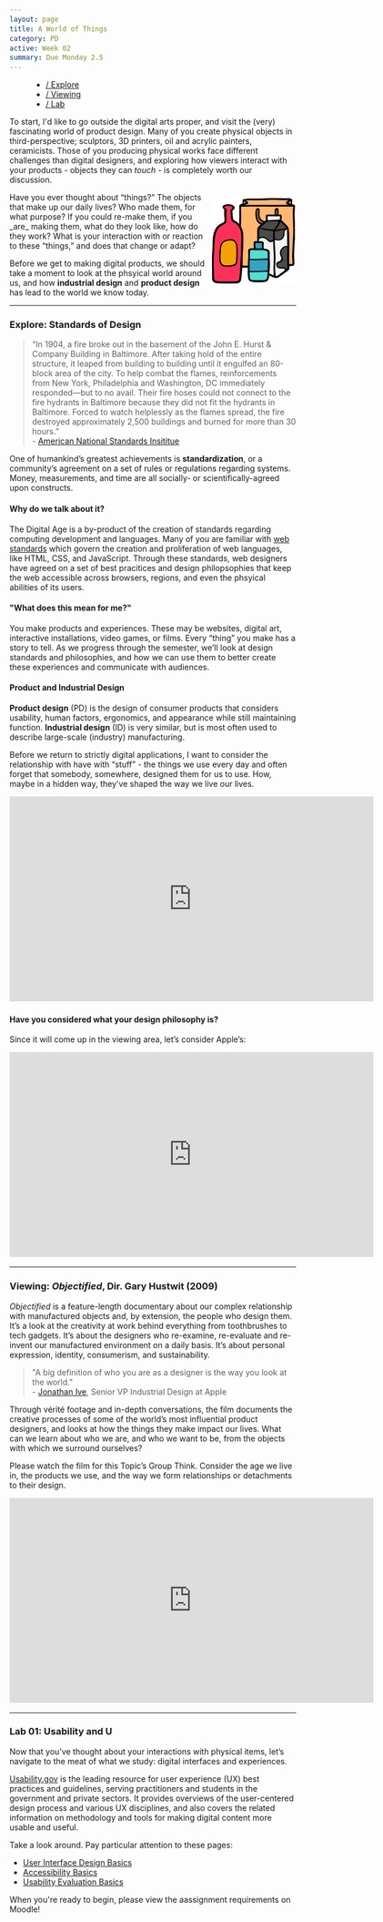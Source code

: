 ```yaml
---
layout: page
title: A World of Things
category: PD
active: Week 02
summary: Due Monday 2.5
---
```

<menu id="sticky-navigation" class="sticky">
  <ul class="pd">
    <a href="#top" class="scroll"><i class="fas fa-map-marker-alt nav-marker"></i></a>
    <li><a href="#section1" class="scroll">/ Explore</a></li>
    <li><a href="#section2" class="scroll">/ Viewing</a></li>
    <li><a href="#section3" class="scroll">/ Lab</a></li>
  </ul>
</menu>

To start, I'd like to go outside the digital arts proper, and visit the (very) fascinating world of product design. Many of you create physical objects in third-perspective; sculptors, 3D printers, oil and acrylic painters, ceramicists. Those of you producing physical works face different challenges than digital designers, and exploring how viewers interact with your products - objects they can _touch_ - is completely worth our discussion.

<img src="./img/pd-packages.svg" title="Everyday things" alt="different packaged items" style="max-width: 150px; margin: 10px 0 10px 10px; float: right;" />
Have you ever thought about “things?” The objects that make up our daily lives? Who made them, for what purpose? If you could re-make them, if you _are_ making them, what do they look like, how do they work? What is your interaction with or reaction to these “things,” and does that change or adapt?

Before we get to making digital products, we should take a moment to look at the phsyical world around us, and how **industrial design** and **product design** has lead to the world we know today.


<hr>


<span class="anchor" id="section1"></span>
<div class="section">
  <h3><i class="fas fa-book material-marker"></i> Explore: Standards of Design</h3>
</div>

<blockquote>
  “In 1904, a fire broke out in the basement of the John E. Hurst & Company Building in Baltimore. After taking hold of the entire structure, it leaped from building to building until it engulfed an 80-block area of the city. To help combat the flames, reinforcements from New York, Philadelphia and Washington, DC immediately responded—but to no avail. Their fire hoses could not connect to the fire hydrants in Baltimore because they did not fit the hydrants in Baltimore. Forced to watch helplessly as the flames spread, the fire destroyed approximately 2,500 buildings and burned for more than 30 hours.”<br/>
  - <a href="https://www.ansi.org/consumer_affairs/history_standards" target="_blank">American National Standards Insititue</a>
</blockquote>

One of humankind’s greatest achievements is **standardization**, or a community’s agreement on a set of rules or regulations regarding systems. Money, measurements, and time are all socially- or scientifically-agreed upon constructs.

#### Why do we talk about it?
The Digital Age is a by-product of the creation of standards regarding computing development and languages. Many of you are familiar with [web standards](https://www.w3.org/standards/webdesign/) which govern the creation and proliferation of web languages, like HTML, CSS, and JavaScript. Through these standards, web designers have agreed on a set of best pracitices and design philopsophies that keep the web accessible across browsers, regions, and even the phsyical abilities of its users.

#### "What does this mean for me?"
You make products and experiences. These may be websites, digital art, interactive installations, video games, or films. Every “thing” you make has a story to tell. As we progress through the semester, we’ll look at design standards and philosophies, and how we can use them to better create these experiences and communicate with audiences.

#### Product and Industrial Design

**Product design** (PD) is the design of consumer products that considers usability, human factors, ergonomics, and appearance while still maintaining function. **Industrial design** (ID) is very similar, but is most often used to describe large-scale (industry) manufacturing.

Before we return to strictly digital applications, I want to consider the relationship with have with “stuff” - the things we use every day and often forget that somebody, somewhere, designed them for us to use. How, maybe in a hidden way, they’ve shaped the way we live our lives.

<iframe src="https://player.vimeo.com/video/236977494?color=FC315A&title=0&byline=0&portrait=0" width="640" height="360" frameborder="0" webkitallowfullscreen mozallowfullscreen allowfullscreen></iframe>



#### Have you considered what your design philosophy is?
Since it will come up in the viewing area, let’s consider Apple’s:

<iframe src="https://player.vimeo.com/video/236973575?color=FC315A&title=0&byline=0&portrait=0" width="640" height="360" frameborder="0" webkitallowfullscreen mozallowfullscreen allowfullscreen></iframe>


<hr>


<span class="anchor" id="section2"></span>
<div class="section">
  <h3><i class="fas fa-video material-marker"></i> Viewing: <em>Objectified</em>, Dir. Gary Hustwit (2009)</h3>
</div>


_Objectified_ is a feature-length documentary about our complex relationship with manufactured objects and, by extension, the people who design them. It’s a look at the creativity at work behind everything from toothbrushes to tech gadgets. It’s about the designers who re-examine, re-evaluate and re-invent our manufactured environment on a daily basis. It’s about personal expression, identity, consumerism, and sustainability.

<blockquote>
  "A big definition of who you are as a designer is the way you look at the world."<br/>
  - <a href="https://www.apple.com/leadership/jonathan-ive/" target="_blank">Jonathan Ive</a>, Senior VP Industrial Design at Apple
</blockquote>

Through vérité footage and in-depth conversations, the film documents the creative processes of some of the world’s most influential product designers, and looks at how the things they make impact our lives. What can we learn about who we are, and who we want to be, from the objects with which we surround ourselves?

Please watch the film for this Topic’s Group Think. Consider the age we live in, the products we use, and the way we form relationships or detachments to their design.

<iframe src="https://player.vimeo.com/video/236970852?color=FC315A&title=0&byline=0&portrait=0" width="640" height="360" frameborder="0" webkitallowfullscreen mozallowfullscreen allowfullscreen></iframe>


<hr>


<span class="anchor" id="section3"></span>
<div class="section">
  <h3><i class="fas fa-flask material-marker"></i> Lab 01: Usability and U </h3>
</div>

Now that you’ve thought about your interactions with physical items, let’s navigate to the meat of what we study: digital interfaces and experiences.

[Usability.gov](https://www.usability.gov/) is the leading resource for user experience (UX) best practices and guidelines, serving practitioners and students in the government and private sectors. It provides overviews of the user-centered design process and various UX disciplines, and also covers the related information on methodology and tools for making digital content more usable and useful.

Take a look around. Pay particular attention to these pages:
- [User Interface Design Basics](https://www.usability.gov/what-and-why/user-interface-design.html)
- [Accessibility Basics](https://www.usability.gov/what-and-why/accessibility.html)
- [Usability Evaluation Basics](https://www.usability.gov/what-and-why/usability-evaluation.html)

When you're ready to begin, please view the aassignment requirements on Moodle!
